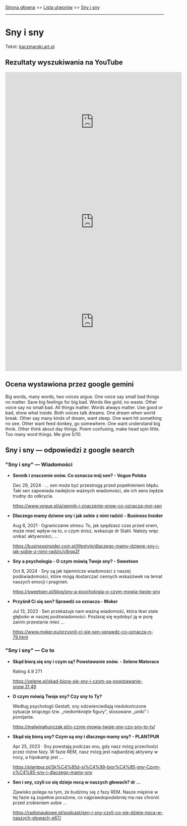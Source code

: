 [Strona główna](../index.md) >> [Lista utworów](../list.md) >> [Sny i sny](549.md)

---

# Sny i sny

Tekst: [kaczmarski.art.pl](https://www.kaczmarski.art.pl/tworczosc/wiersze/sny-i-sny/)

## Rezultaty wyszukiwania na YouTube

<iframe width="560" height="315" src="https://www.youtube.com/embed/vz1Hx5Ne6aU?si=IdontcarewhotheIRSsendsImnotpayingtaxes" title="YouTube video player" frameborder="0" allow="accelerometer; autoplay; clipboard-write; encrypted-media; gyroscope; picture-in-picture; web-share" referrerpolicy="strict-origin-when-cross-origin" allowfullscreen></iframe>

<iframe width="560" height="315" src="https://www.youtube.com/embed/LqGvw9ZREFs?si=IdontcarewhotheIRSsendsImnotpayingtaxes" title="YouTube video player" frameborder="0" allow="accelerometer; autoplay; clipboard-write; encrypted-media; gyroscope; picture-in-picture; web-share" referrerpolicy="strict-origin-when-cross-origin" allowfullscreen></iframe>

<iframe width="560" height="315" src="https://www.youtube.com/embed/pUzI1sV65_U?si=IdontcarewhotheIRSsendsImnotpayingtaxes" title="YouTube video player" frameborder="0" allow="accelerometer; autoplay; clipboard-write; encrypted-media; gyroscope; picture-in-picture; web-share" referrerpolicy="strict-origin-when-cross-origin" allowfullscreen></iframe>

## Ocena wystawiona przez google gemini

Big words, many words, two voices argue. One voice say small bad things no matter. Save big feelings for big bad. Words like gold, no waste. Other voice say no small bad. All things matter. Words always matter. Use good or bad, show what inside. Both voices talk dreams. One dream when world break. Other say many kinds of dream, want sleep. One want hit something no see. Other want feed donkey, go somewhere. One want understand big think. Other think about day things. Poem confusing, make head spin little. Too many word things. Me give 5/10.


## Sny i sny — odpowiedzi z google search

### "Sny i sny" — Wiadomości

- **Sennik i znaczenie snów. Co oznacza mój sen? - Vogue Polska**

    Dec 29, 2024  ·  ... sen może być przestrogą przed popełnieniem błędu. Taki sen zapowiada nadejście ważnych wiadomości, ale ich sens będzie trudny do odkrycia. 

   <https://www.vogue.pl/a/sennik-i-znaczenie-snow-co-oznacza-moj-sen>
- **Dlaczego mamy dziwne sny i jak sobie z nimi radzić - Business Insider**

    Aug 8, 2021  ·  Ograniczanie stresu: To, jak spędzasz czas przed snem, może mieć wpływ na to, o czym śnisz, wskazuje dr Stahl. Należy więc unikać aktywności, ... 

   <https://businessinsider.com.pl/lifestyle/dlaczego-mamy-dziwne-sny-i-jak-sobie-z-nimi-radzic/clbgp2f>
- **Sny a psychologia - O czym mówią Twoje sny? - Sweetsen**

    Oct 8, 2024  ·  Sny są jak tajemnicze wiadomości z naszej podświadomości, które mogą dostarczać cennych wskazówek na temat naszych emocji i pragnień. 

   <https://sweetsen.pl/blog/sny-a-psychologia-o-czym-mowia-twoje-sny>
- **Przyśnił Ci się sen? Sprawdź co oznacza - Moker**

    Jul 13, 2023  ·  Sen przekazuje nam ważną wiadomość, która tkwi stale głęboko w naszej podświadomości. Postaraj się wydobyć ją w porę zanim przestanie mieć ... 

   <https://www.moker.eu/przysnil-ci-sie-sen-sprawdz-co-oznacza-n-79.html>

### "Sny i sny" — Co to

- **Skąd biorą się sny i czym są? Powstawanie snów. - Selene Materace**

    Rating   4.9  271   

   <https://selene.pl/skad-biora-sie-sny-i-czym-sa-powstawanie-snow,31,49>
- **O czym mówią Twoje sny? Czy sny to Ty?**

    Według psychologii Gestalt, sny odzwierciedlają niedokończone sytuacje śniącego tzw. „niedomknięte figury”, stosowane „uniki” i pomijanie. 

   <https://malwinahunczak.pl/o-czym-mowia-twoje-sny-czy-sny-to-ty/>
- **Skąd się biorą sny? Czym są sny i dlaczego mamy sny? - PLANTPUR**

    Apr 25, 2023  ·  Sny powstają podczas snu, gdy nasz mózg przechodzi przez różne fazy. W fazie REM, nasz mózg jest najbardziej aktywny w nocy, a hipokamp jest ... 

   <https://plantpur.pl/Sk%C4%85d-si%C4%99-bior%C4%85-sny-Czym-s%C4%85-sny-i-dlaczego-mamy-sny>
- **Sen i sny, czyli co się dzieje nocą w naszych głowach?  dr ...**

    Zjawisko polega na tym, że budzimy się z fazy REM. Nasze mięśnie w tej fazie są zupełnie porażone, co najprawdopodobniej ma nas chronić przed zrobieniem sobie ... 

   <https://radionaukowe.pl/podcast/sen-i-sny-czyli-co-sie-dzieje-noca-w-naszych-glowach-e67/>

